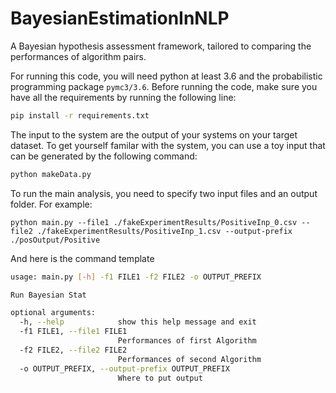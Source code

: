 # BayesianEstimationInNLP
A Bayesian hypothesis assessment framework, tailored to comparing the performances of algorithm pairs.
 
For running this code, you will need python at least 3.6 and the probabilistic programming package `pymc3/3.6`.
Before running the code, make sure you have all the requirements by running the following line:
```bash
pip install -r requirements.txt
``` 

The input to the system are the output of your systems on your target dataset. To get yourself familar with the system, you can use a toy input that can be generated by the following command: 

```bash
python makeData.py
```

To run the main analysis, you need to specify two input files and an output folder. For example:
```bashmodule 'pymc3' has no attribute 'model_to_graphviz'
python main.py --file1 ./fakeExperimentResults/PositiveInp_0.csv --file2 ./fakeExperimentResults/PositiveInp_1.csv --output-prefix ./posOutput/Positive
```

And here is the command template
```bash
usage: main.py [-h] -f1 FILE1 -f2 FILE2 -o OUTPUT_PREFIX

Run Bayesian Stat

optional arguments:
  -h, --help            show this help message and exit
  -f1 FILE1, --file1 FILE1
                        Performances of first Algorithm
  -f2 FILE2, --file2 FILE2
                        Performances of second Algorithm
  -o OUTPUT_PREFIX, --output-prefix OUTPUT_PREFIX
                        Where to put output
``` 
